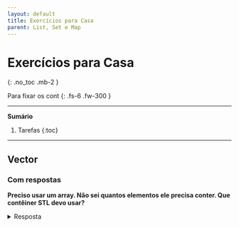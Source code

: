```yaml
---
layout: default
title: Exercícios para Casa
parent: List, Set e Map
---
```


# Exercícios para Casa
{: .no_toc .mb-2 }

Para fixar os cont
{: .fs-6 .fw-300 }

---

**Sumário**
1. Tarefas
{:toc}

---

## Vector

### Com respostas

**Preciso usar um array. Não sei quantos elementos ele precisa conter. Que contêiner STL devo usar?**
<details><summary>Resposta</summary>
Um `std::vector` ou um `std::list` são perfeitamente adequados para esse requisito. Ambos gerenciam a memória e podem dimensionar dinamicamente para atender aos requisitos crescentes de um aplicativo.
</summary>

**Meu aplicativo tem um requisito que envolve buscas frequentes. Que tipo de contêiner devo escolher?**
<details><summary>Resposta</summary>
Um contêiner associativo, `std::set` ou `std::map`, são ambos adequados para requisitos que envolvem buscas frequentes.
</summary>

**Preciso armazenar pares chave-valor para pesquisa rápida. No entanto, a situação pode resultar em várias chaves que não são exclusivas. Que contêiner devo escolher?**

<details><summary>Resposta</summary>
Um contêiner associativo do tipo `std::multimap` (não visto em sala) é adequado para esse requisito. Um multimap pode conter pares chave-valor não exclusivos e pode oferecer uma pesquisa rápida característica de contêineres associativos.
</summary>

### Sem respostas

1. Qual seria sua escolha de um contêiner que precisa conter um array de objetos com inserção possível no topo e na parte inferior?
1. Você precisa armazenar elementos para pesquisa rápida. Que contêiner você escolheria?
1. Você precisa armazenar elementos em um std::set, mas ainda ter os critérios de armazenamento e pesquisa alterados com base em condições que não são necessariamente o valor dos elementos. Isso é possível?
1. Qual parte do STL ajuda a conectar algoritmos a contêineres para que os algoritmos possam trabalhar nesses elementos?
